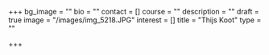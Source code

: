 +++
bg_image = ""
bio = ""
contact = []
course = ""
description = ""
draft = true
image = "/images/img_5218.JPG"
interest = []
title = "Thijs Koot"
type = ""

+++
